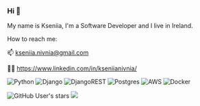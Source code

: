 ### Hi 👋


My name is Kseniia, I'm a Software Developer and I live in Ireland.

How to reach me:

📫 kseniia.nivnia@gmail.com

👩‍💻 https://www.linkedin.com/in/kseniianivnia/


![Python](https://img.shields.io/badge/python-3670A0?style=for-the-badge&logo=python&logoColor=ffdd54) ![Django](https://img.shields.io/badge/django-%23092E20.svg?style=for-the-badge&logo=django&logoColor=white)  ![DjangoREST](https://img.shields.io/badge/DJANGO-REST-ff1709?style=for-the-badge&logo=django&logoColor=white&color=ff1709&labelColor=gray) ![Postgres](https://img.shields.io/badge/postgres-%23316192.svg?style=for-the-badge&logo=postgresql&logoColor=white) ![AWS](https://img.shields.io/badge/AWS-%23FF9900.svg?style=for-the-badge&logo=amazon-aws&logoColor=white) ![Docker](https://img.shields.io/badge/docker-%230db7ed.svg?style=for-the-badge&logo=docker&logoColor=white)

![GitHub User's stars](https://img.shields.io/github/stars/knivnia?style=social) 
![](https://komarev.com/ghpvc/?username=knivnia&color=blueviolet&style=flat-square)
